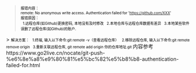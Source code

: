 > <font color=black size=1.5>报错内容：  
    remote: No anonymous write access. Authentication failed for 'https://github.com/XXX'  
    报错原因：  
        &nbsp; 1.远程仓库(如Github)更换密码, 本地没有及时修改
        &nbsp; 2.本地仓库与远程仓库数据有差异
        &nbsp; 3.本地某些软件误删了远程仓库(如Github)的账户.
</font>
> <font color=black size=1.5>解决方案：  
        &nbsp; 1.终端, 输入以下命令:git remote -v（查看远程仓库）  
        &nbsp; 2.移除远程仓库, 输入以下命令:git remote remove origin
        &nbsp; 3.重新关联远程仓库, git remote add origin 你的仓库地址.git
</font>

<a>
    内容参考   https://www.go2live.cn/nocate/git-push-%e6%8e%a8%e9%80%81%e5%bc%82%e5%b8%b8-authentication-failed-for.html
</a>
